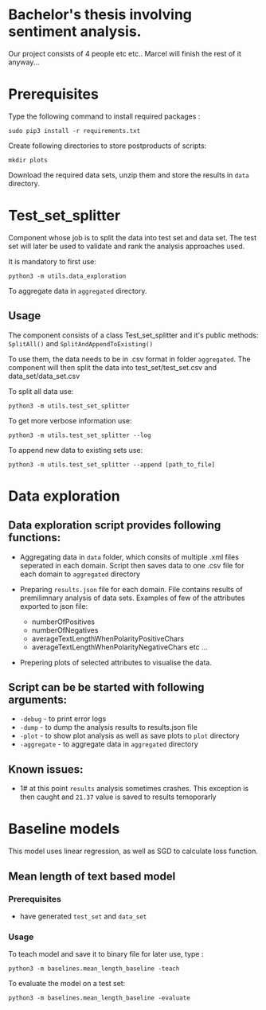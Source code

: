 # Bachelor's thesis involving sentiment analysis.

Our project consists of 4 people etc etc.. Marcel will finish the rest of it anyway...

# Prerequisites

Type the following command to install required packages :

```
sudo pip3 install -r requirements.txt
```
Create following directories to store postproducts of scripts:
```
mkdir plots
```
Download the required data sets, unzip them and store the results in ```data``` directory.

# Test_set_splitter
Component whose job is to split the data into test set and data set. The test set will later be used to validate and rank the analysis approaches used.

It is mandatory to first use:
```
python3 -m utils.data_exploration
```

To aggregate data in ```aggregated``` directory.

## Usage
The component consists of a class Test_set_splitter and it's public methods:
`SplitAll()` and `SplitAndAppendToExisting()`

To use them, the data needs to be in .csv format in folder `aggregated`. The component will then split the data into test_set/test_set.csv and data_set/data_set.csv

To split all data use:
```
python3 -m utils.test_set_splitter
```

To get more verbose information use:
```
python3 -m utils.test_set_splitter --log
```

To append new data to existing sets use:
```
python3 -m utils.test_set_splitter --append [path_to_file]
```

# Data exploration

## Data exploration script provides following functions:
  * Aggregating data in ```data``` folder, which consits of multiple .xml files seperated in each domain. Script then saves data to one .csv file for each domain to ```aggregated``` directory

  * Preparing ```results.json``` file for each domain. File contains results of premilimnary analysis of data sets. Examples of few of the attributes exported to json file: 
    - numberOfPositives
    - numberOfNegatives
    - averageTextLengthWhenPolarityPositiveChars
    - averageTextLengthWhenPolarityNegativeChars 
  etc ...
  
  * Prepering plots of selected attributes to visualise the data.

## Script can be be started with following arguments: 
  * ```-debug``` - to print error logs
  * ```-dump``` - to dump the analysis results to results.json file
  * ```-plot``` - to show plot analysis as well as save plots to ```plot``` directory
  * ```-aggregate``` - to aggregate data in ```aggregated``` directory

## Known issues:
  * 1# at this point ```results``` analysis sometimes crashes. This exception is then caught and ```21.37``` value is saved to results temoporarly

# Baseline models
This model uses linear regression, as well as SGD to calculate loss function. 
## Mean length of text based model

### Prerequisites
  - have generated ```test_set``` and ```data_set```

### Usage
To teach model and save it to binary file for later use, type :
```
python3 -m baselines.mean_length_baseline -teach
```
To evaluate the model on a test set:
```
python3 -m baselines.mean_length_baseline -evaluate
```